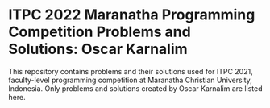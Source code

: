 # ITPC 2022 Maranatha Programming Competition Problems and Solutions: Oscar Karnalim
This repository contains problems and their solutions used for ITPC 2021, faculty-level programming competition at Maranatha Christian University, Indonesia. Only problems and solutions created by Oscar Karnalim are listed here.
